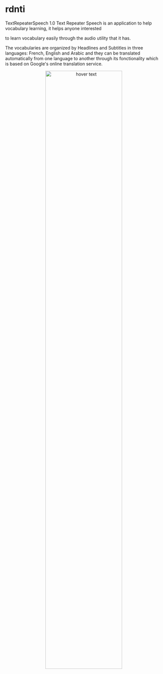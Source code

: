 # rdnti
TextRepeaterSpeech 1.0
Text Repeater Speech is an application to help vocabulary learning, it helps anyone interested

to learn vocabulary easily through the audio utility that it has.

The vocabularies are organized by Headlines and Subtitles in three languages: French, English and Arabic and they can be translated automatically from one language to another through its fonctionality which is based on Google's online translation service.

<p align="center">
  <img src="https://github.com/anouarn/rdnti/blob/TextRepeaterSpeech-1.0/TextRepeaterSpeech.png" width="70%" title="hover text">
</p>

